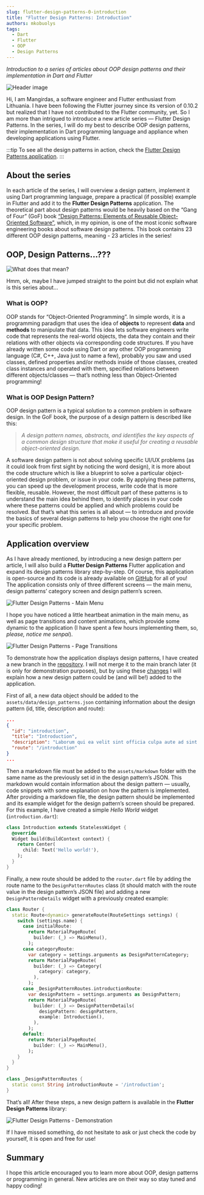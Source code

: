 ```yaml
---
slug: flutter-design-patterns-0-introduction
title: "Flutter Design Patterns: Introduction"
authors: mkobuolys
tags:
  - Dart
  - Flutter
  - OOP
  - Design Patterns
---
```


_Introduction to a series of articles about OOP design patterns and their implementation in Dart and Flutter_

![Header image](./img/header.png)

Hi, I am Mangirdas, a software engineer and Flutter enthusiast from Lithuania. I have been following the Flutter journey since its version of 0.10.2 but realized that I have not contributed to the Flutter community, yet. So I am more than intrigued to introduce a new article series — Flutter Design Patterns. In the series, I will do my best to describe OOP design patterns, their implementation in Dart programming language and appliance when developing applications using Flutter.

<!--truncate-->

:::tip
To see all the design patterns in action, check the [Flutter Design Patterns application](https://flutterdesignpatterns.com/).
:::

## About the series

In each article of the series, I will overview a design pattern, implement it using Dart programming language, prepare a practical (if possible) example in Flutter and add it to the **Flutter Design Patterns** application. The theoretical part about design patterns would be heavily based on the “Gang of Four” (GoF) book [“Design Patterns: Elements of Reusable Object-Oriented Software”](https://en.wikipedia.org/wiki/Design_Patterns), which, in my opinion, is one of the most iconic software engineering books about software design patterns. This book contains 23 different OOP design patterns, meaning - 23 articles in the series!

## OOP, Design Patterns…???

![What does that mean?](./img/what-does-that-mean.gif)

Hmm, ok, maybe I have jumped straight to the point but did not explain what is this series about…

### What is OOP?

OOP stands for “Object-Oriented Programming”. In simple words, it is a programming paradigm that uses the idea of **objects** to represent **data** and **methods** to manipulate that data. This idea lets software engineers write code that represents the real-world objects, the data they contain and their relations with other objects via corresponding code structures. If you have already written some code using Dart or any other OOP programming language (C#, C++, Java just to name a few), probably you saw and used classes, defined properties and/or methods inside of those classes, created class instances and operated with them, specified relations between different objects/classes — that’s nothing less than Object-Oriented programming!

### What is OOP Design Pattern?

OOP design pattern is a typical solution to a common problem in software design. In the GoF book, the purpose of a design pattern is described like this:

> _A design pattern names, abstracts, and identifies the key aspects of a common design structure that make it useful for creating a reusable object-oriented design._

A software design pattern is not about solving specific UI/UX problems (as it could look from first sight by noticing the word design), it is more about the code structure which is like a blueprint to solve a particular object-oriented design problem, or issue in your code. By applying these patterns, you can speed up the development process, write code that is more flexible, reusable. However, the most difficult part of these patterns is to understand the main idea behind them, to identify places in your code where these patterns could be applied and which problems could be resolved. But that’s what this series is all about — to introduce and provide the basics of several design patterns to help you choose the right one for your specific problem.

## Application overview

As I have already mentioned, by introducing a new design pattern per article, I will also build a **Flutter Design Patterns** Flutter application and expand its design patterns library step-by-step. Of course, this application is open-source and its code is already available on [GitHub](https://github.com/mkobuolys/flutter-design-patterns) for all of you! The application consists only of three different screens — the main menu, design patterns’ category screen and design pattern’s screen.

![Flutter Design Patterns - Main Menu](./img/main-menu.gif)

I hope you have noticed a little heartbeat animation in the main menu, as well as page transitions and content animations, which provide some dynamic to the application (I have spent a few hours implementing them, so, _please, notice me senpai_).

![Flutter Design Patterns - Page Transitions](./img/page-transitions.gif)

To demonstrate how the application displays design patterns, I have created a new branch in the [repository](https://github.com/mkobuolys/flutter-design-patterns/tree/0-introduction). I will not merge it to the main branch later (it is only for demonstration purposes), but by using these [changes](https://github.com/mkobuolys/flutter-design-patterns/commit/3320e126d1e78730267a1f7709c3cb50e8c8e8ab) I will explain how a new design pattern could be (and will be!) added to the application.

First of all, a new data object should be added to the `assets/data/design_patterns.json` containing information about the design pattern (id, title, description and route):

```json title="design_patterns.json"
...
{
  "id": "introduction",
  "title": "Introduction",
  "description": "Laborum qui ea velit sint officia culpa aute ad sint fugiat excepteur ex pariatur consectetur.",
  "route": "/introduction"
}
...
```

Then a markdown file must be added to the `assets/markdown` folder with the same name as the previously set id in the design pattern’s JSON. This markdown would contain information about the design pattern — usually, code snippets with some explanation on how the pattern is implemented. After providing a markdown file, the design pattern should be implemented and its example widget for the design pattern’s screen should be prepared. For this example, I have created a simple _Hello World_ widget (`introduction.dart`):

```dart title="introduction.dart"
class Introduction extends StatelessWidget {
  @override
  Widget build(BuildContext context) {
    return Center(
      child: Text('Hello world!'),
    );
  }
}
```

Finally, a new route should be added to the `router.dart` file by adding the route name to the `DesignPatternRoutes` class (it should match with the route value in the design pattern’s JSON file) and adding a new `DesignPatternDetails` widget with a previously created example:

```dart title="router.dart" {15-22}
class Router {
  static Route<dynamic> generateRoute(RouteSettings settings) {
    switch (settings.name) {
      case initialRoute:
        return MaterialPageRoute(
          builder: (_) => MainMenu(),
        );
      case categoryRoute:
        var category = settings.arguments as DesignPatternCategory;
        return MaterialPageRoute(
          builder: (_) => Category(
            category: category,
          ),
        );
      case _DesignPatternRoutes.introductionRoute:
        var designPattern = settings.arguments as DesignPattern;
        return MaterialPageRoute(
          builder: (_) => DesignPatternDetails(
            designPattern: designPattern,
            example: Introduction(),
          ),
        );
      default:
        return MaterialPageRoute(
          builder: (_) => MainMenu(),
        );
    }
  }
}

class _DesignPatternRoutes {
  static const String introductionRoute = '/introduction';
}
```

That’s all! After these steps, a new design pattern is available in the **Flutter Design Patterns** library:

![Flutter Design Patterns - Demonstration](./img/demonstration.gif)

If I have missed something, do not hesitate to ask or just check the code by yourself, it is open and free for use!

## Summary

I hope this article encouraged you to learn more about OOP, design patterns or programming in general. New articles are on their way so stay tuned and happy coding!
